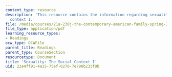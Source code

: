 ```yaml
---
content_type: resource
description: 'This resource contains the information regarding sexuality: the social
  context I.'
file: /media/courses/21a-230j-the-contemporary-american-family-spring-2004/22e4ff914a1575ef02707e790b233f9b_MIT21A_230JS04_11clak.pdf
file_type: application/pdf
learning_resource_types:
- Readings
ocw_type: OCWFile
parent_title: Readings
parent_type: CourseSection
resourcetype: Document
title: 'Sexuality: The Social Context I'
uid: 22e4ff91-4a15-75ef-0270-7e790b233f9b
---
```

